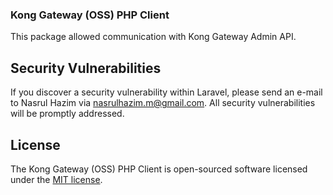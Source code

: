 ### Kong Gateway (OSS) PHP Client

This package allowed communication with Kong Gateway Admin API.

## Security Vulnerabilities

If you discover a security vulnerability within Laravel, please send an e-mail to Nasrul Hazim via [nasrulhazim.m@gmail.com](mailto:nasrulhazim.m@gmail.com). All security vulnerabilities will be promptly addressed.

## License

The Kong Gateway (OSS) PHP Client is open-sourced software licensed under the [MIT license](https://opensource.org/licenses/MIT).